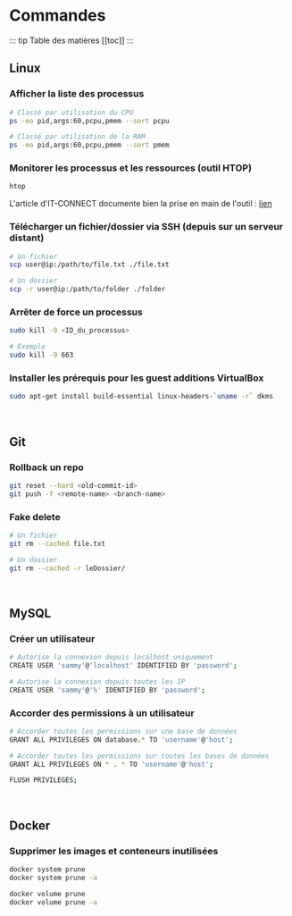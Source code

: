 # Commandes

::: tip Table des matières
[[toc]]
:::

## Linux

### Afficher la liste des processus
```sh
# Classé par utilisation du CPU
ps -eo pid,args:60,pcpu,pmem --sort pcpu

# Classé par utilisation de la RAM
ps -eo pid,args:60,pcpu,pmem --sort pmem
```

### Monitorer les processus et les ressources (outil HTOP)
```sh
htop
```
L'article d'IT-CONNECT documente bien la prise en main de l'outil : [lien](https://www.it-connect.fr/visualiser-et-gerer-les-processus-sous-linux-avec-htop/)

### Télécharger un fichier/dossier via SSH (depuis sur un serveur distant)
```sh
# Un fichier
scp user@ip:/path/to/file.txt ./file.txt

# Un dossier
scp -r user@ip:/path/to/folder ./folder
```

### Arrêter de force un processus
```sh
sudo kill -9 <ID_du_processus>

# Exemple
sudo kill -9 663
```

### Installer les prérequis pour les guest additions VirtualBox
```sh
sudo apt-get install build-essential linux-headers-`uname -r` dkms
```

<br>

## Git

### Rollback un repo
```sh
git reset --hard <old-commit-id>
git push -f <remote-name> <branch-name>
```

### Fake delete
```sh
# Un fichier
git rm --cached file.txt

# Un dossier
git rm --cached -r leDossier/
```

<br>

## MySQL

### Créer un utilisateur
```sh
# Autorise la connexion depuis localhost uniquement
CREATE USER 'sammy'@'localhost' IDENTIFIED BY 'password';

# Autorise la connexion depuis toutes les IP
CREATE USER 'sammy'@'%' IDENTIFIED BY 'password';
```

### Accorder des permissions à un utilisateur
```sh
# Accorder toutes les permissions sur une base de données
GRANT ALL PRIVILEGES ON database.* TO 'username'@'host';

# Accorder toutes les permissions sur toutes les bases de données
GRANT ALL PRIVILEGES ON * . * TO 'username'@'host';

FLUSH PRIVILEGES;
```

<br>

## Docker

### Supprimer les images et conteneurs inutilisées
```sh
docker system prune
docker system prune -a

docker volume prune
docker volume prune -a
```